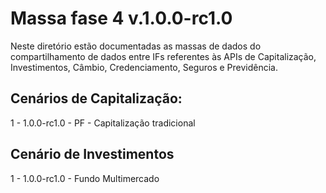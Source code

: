 # Massa fase 4 v.1.0.0-rc1.0
Neste diretório estão documentadas as massas de dados do compartilhamento de dados entre IFs referentes às APIs de Capitalização, Investimentos, Câmbio, Credenciamento, Seguros e Previdência.

## Cenários de Capitalização: 

1 - 1.0.0-rc1.0 - PF - Capitalização tradicional

## Cenário de Investimentos

1 - 1.0.0-rc1.0 - Fundo Multimercado


